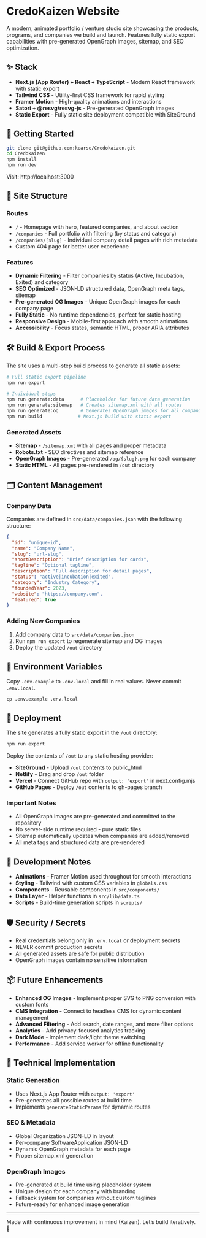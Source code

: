 # CredoKaizen Website

A modern, animated portfolio / venture studio site showcasing the products, programs, and companies we build and launch. Features fully static export capabilities with pre-generated OpenGraph images, sitemap, and SEO optimization.

## ✨ Stack

- **Next.js (App Router) + React + TypeScript** - Modern React framework with static export
- **Tailwind CSS** - Utility-first CSS framework for rapid styling
- **Framer Motion** - High-quality animations and interactions
- **Satori + @resvg/resvg-js** - Pre-generated OpenGraph images
- **Static Export** - Fully static site deployment compatible with SiteGround

## 🚀 Getting Started

```bash
git clone git@github.com:kearse/Credokaizen.git
cd Credokaizen
npm install
npm run dev
```

Visit: http://localhost:3000

## 📁 Site Structure

### Routes
- `/` - Homepage with hero, featured companies, and about section
- `/companies` - Full portfolio with filtering (by status and category)
- `/companies/[slug]` - Individual company detail pages with rich metadata
- Custom 404 page for better user experience

### Features
- **Dynamic Filtering** - Filter companies by status (Active, Incubation, Exited) and category
- **SEO Optimized** - JSON-LD structured data, OpenGraph meta tags, sitemap
- **Pre-generated OG Images** - Unique OpenGraph images for each company page
- **Fully Static** - No runtime dependencies, perfect for static hosting
- **Responsive Design** - Mobile-first approach with smooth animations
- **Accessibility** - Focus states, semantic HTML, proper ARIA attributes

## 🛠 Build & Export Process

The site uses a multi-step build process to generate all static assets:

```bash
# Full static export pipeline
npm run export

# Individual steps
npm run generate:data      # Placeholder for future data generation
npm run generate:sitemap   # Creates sitemap.xml with all routes
npm run generate:og        # Generates OpenGraph images for all companies
npm run build             # Next.js build with static export
```

### Generated Assets
- **Sitemap** - `/sitemap.xml` with all pages and proper metadata
- **Robots.txt** - SEO directives and sitemap reference
- **OpenGraph Images** - Pre-generated `/og/{slug}.png` for each company
- **Static HTML** - All pages pre-rendered in `/out` directory

## 🗂 Content Management

### Company Data
Companies are defined in `src/data/companies.json` with the following structure:

```json
{
  "id": "unique-id",
  "name": "Company Name",
  "slug": "url-slug",
  "shortDescription": "Brief description for cards",
  "tagline": "Optional tagline",
  "description": "Full description for detail pages",
  "status": "active|incubation|exited",
  "category": "Industry Category",
  "foundedYear": 2023,
  "website": "https://company.com",
  "featured": true
}
```

### Adding New Companies
1. Add company data to `src/data/companies.json`
2. Run `npm run export` to regenerate sitemap and OG images
3. Deploy the updated `/out` directory

## 🔐 Environment Variables

Copy `.env.example` to `.env.local` and fill in real values. Never commit `.env.local`.

```
cp .env.example .env.local
```

## 🚀 Deployment

The site generates a fully static export in the `/out` directory:

```bash
npm run export
```

Deploy the contents of `/out` to any static hosting provider:
- **SiteGround** - Upload `/out` contents to public_html
- **Netlify** - Drag and drop `/out` folder
- **Vercel** - Connect GitHub repo with `output: 'export'` in next.config.mjs
- **GitHub Pages** - Deploy `/out` contents to gh-pages branch

### Important Notes
- All OpenGraph images are pre-generated and committed to the repository
- No server-side runtime required - pure static files
- Sitemap automatically updates when companies are added/removed
- All meta tags and structured data are pre-rendered

## 🧪 Development Notes

- **Animations** - Framer Motion used throughout for smooth interactions
- **Styling** - Tailwind with custom CSS variables in `globals.css`
- **Components** - Reusable components in `src/components/`
- **Data Layer** - Helper functions in `src/lib/data.ts`
- **Scripts** - Build-time generation scripts in `scripts/`

## 🛡 Security / Secrets

- Real credentials belong only in `.env.local` or deployment secrets
- NEVER commit production secrets
- All generated assets are safe for public distribution
- OpenGraph images contain no sensitive information

## 📦 Future Enhancements

- **Enhanced OG Images** - Implement proper SVG to PNG conversion with custom fonts
- **CMS Integration** - Connect to headless CMS for dynamic content management
- **Advanced Filtering** - Add search, date ranges, and more filter options
- **Analytics** - Add privacy-focused analytics tracking
- **Dark Mode** - Implement dark/light theme switching
- **Performance** - Add service worker for offline functionality

## 🔧 Technical Implementation

### Static Generation
- Uses Next.js App Router with `output: 'export'`
- Pre-generates all possible routes at build time
- Implements `generateStaticParams` for dynamic routes

### SEO & Metadata
- Global Organization JSON-LD in layout
- Per-company SoftwareApplication JSON-LD
- Dynamic OpenGraph metadata for each page
- Proper sitemap.xml generation

### OpenGraph Images
- Pre-generated at build time using placeholder system
- Unique design for each company with branding
- Fallback system for companies without custom taglines
- Future-ready for enhanced image generation

---

Made with continuous improvement in mind (Kaizen). Let’s build iteratively. 🚧